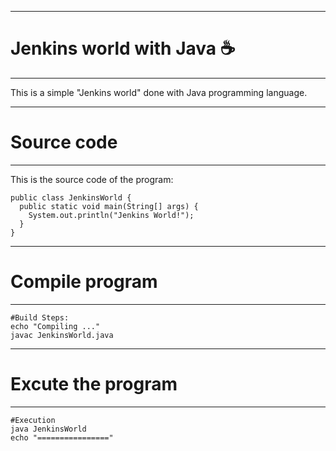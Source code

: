 ----------------------------
# Jenkins world with Java ☕
----------------------------
This is a simple "Jenkins world" done with Java programming language.

-----------------
# Source code
-----------------
This is the source code of the program:
```
public class JenkinsWorld {
  public static void main(String[] args) {
    System.out.println("Jenkins World!");
  }
}
```
---------------------
# Compile program
---------------------

```
#Build Steps:
echo "Compiling ..."
javac JenkinsWorld.java
```
----------------------
# Excute the program
----------------------

```
#Execution
java JenkinsWorld
echo "================"
```


